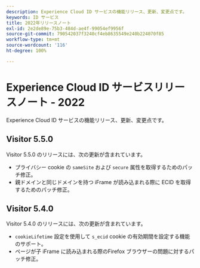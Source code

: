 ```yaml
---
description: Experience Cloud ID サービスの機能リリース、更新、変更点です。
keywords: ID サービス
title: 2022年リリースノート
exl-id: 2e2de89e-75b3-484d-ae4f-99054ef9956f
source-git-commit: 790542037f3240cf4eb8635549e240b224070f85
workflow-type: tm+mt
source-wordcount: '116'
ht-degree: 100%

---
```


# Experience Cloud ID サービスリリースノート - 2022

Experience Cloud ID サービスの機能リリース、更新、変更点です。

## Visitor 5.5.0

Visitor 5.5.0 のリリースには、次の更新が含まれています。

* プライバシー cookie の `sameSite` および `secure` 属性を取得するためのパッチ修正。
* 親ドメインと同じドメインを持つ iFrame が読み込まれる際に ECID を取得するためのパッチ修正。

## Visitor 5.4.0

Visitor 5.4.0 のリリースには、次の更新が含まれています。

* `cookieLifetime` 設定を使用して `s_ecid` cookie の有効期間を設定する機能のサポート。
* ページが子 iFrame に読み込まれる際のFirefox ブラウザーの問題に対するパッチ修正。
